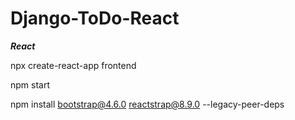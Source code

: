 # Django-ToDo-React


***React***


npx create-react-app frontend

npm start

npm install bootstrap@4.6.0 reactstrap@8.9.0 --legacy-peer-deps